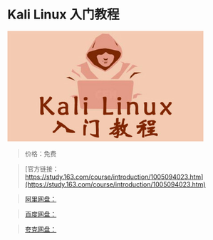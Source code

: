 # Kali Linux 入门教程

![img](../../../assets/study163/free/1B47A32F6C7A9C6C50118CE4CAE115C5.jpg)

> 价格：免费

> [官方链接：https://study.163.com/course/introduction/1005094023.htm](https://study.163.com/course/introduction/1005094023.htm)

> [阿里网盘：]()

> [百度网盘：]()

> [夸克网盘：]()
